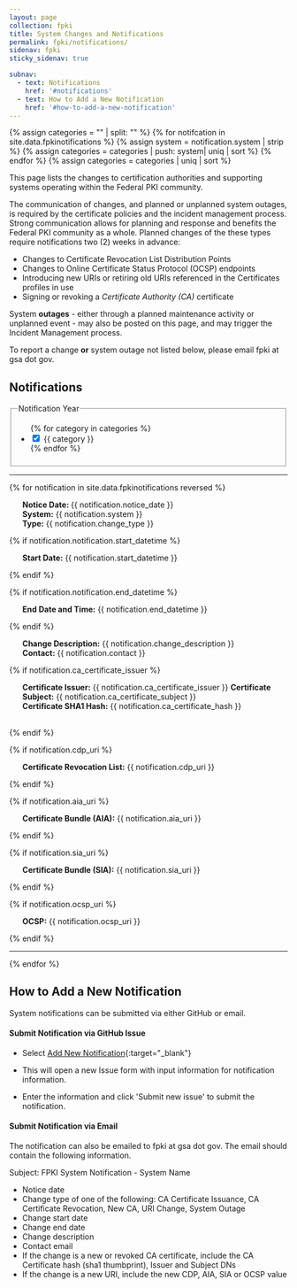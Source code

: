 ```yaml
---
layout: page
collection: fpki
title: System Changes and Notifications
permalink: fpki/notifications/
sidenav: fpki
sticky_sidenav: true

subnav:
  - text: Notifications
    href: '#notifications'
  - text: How to Add a New Notification
    href: '#how-to-add-a-new-notification'
---
```


{% assign categories = "" | split: "" %}
{% for notifcation in site.data.fpkinotifications %}
  {% assign system = notification.system | strip %}
  {% assign categories = categories | push: system| uniq | sort %}
{% endfor %}
{% assign categories = categories | uniq | sort %}

This page lists the changes to certification authorities and supporting systems operating within the Federal PKI community.  

The communication of changes, and planned or unplanned system outages, is required by the certificate policies and the incident management process.  Strong communication allows for planning and response and benefits the Federal PKI community as a whole.  Planned changes of the these types require notifications two (2) weeks in advance:

- Changes to Certificate Revocation List Distribution Points
- Changes to Online Certificate Status Protocol (OCSP) endpoints
- Introducing new URIs or retiring old URIs referenced in the Certificates profiles in use
- Signing or revoking a _Certificate Authority (CA)_ certificate

System **outages** - either through a planned maintenance activity or unplanned event - may also be posted on this page, and may trigger the Incident Management process.    

To report a change **or** system outage not listed below, please email fpki at gsa dot gov.

## Notifications

<div class="usa-width-one-fourth">
  <fieldset class="usa-fieldset-inputs guides-filter">
    <legend>Notification Year</legend>
    <ul class="usa-unstyled-list">
      {% for category in categories %}
      <li>
        <input class="guides-filter-category" id="category-{{ category | slugify }}" type="checkbox" name="categories" value="{{ category }}" checked>
        <label for="category-{{ category | slugify }}">{{ category }}</label>
      </li>
      {% endfor %}
    </ul>
  </fieldset>
</div>

<!-- This block loops through the notifications yml file under the data directory. -->

<div class="usa-width-one-whole">
<hr>
{% for notification in site.data.fpkinotifications reversed %}
  <ul class="usa-unstyled-list">
    <strong>Notice Date: </strong> {{ notification.notice_date }}</br>
    <strong>System:</strong> {{ notification.system }}</br>
    <strong>Type:</strong> {{ notification.change_type }} </br>
  </ul>

{% if notification.notification.start_datetime %}
	<ul class="usa-unstyled-list">
		<strong>Start Date:</strong> {{ notification.start_datetime }}</br>
	</ul>
{% endif %}

{% if notification.notification.end_datetime %}
	<ul class="usa-unstyled-list">
		<strong>End Date and Time:</strong> {{ notification.end_datetime }}</br>
	</ul>
{% endif %}

<ul class="usa-unstyled-list">
    <strong>Change Description:</strong> {{ notification.change_description }}</br>
    <strong>Contact:</strong> {{ notification.contact }}</br>
</ul>  

{% if notification.ca_certificate_issuer %}
	<ul class="usa-unstyled-list">
		<strong>Certificate Issuer:</strong> {{ notification.ca_certificate_issuer }}</rb>
		<strong>Certificate Subject:</strong> {{ notification.ca_certificate_subject }}</br>
		<strong>Certificate SHA1 Hash:</strong> {{ notification.ca_certificate_hash }}</br>  
	</ul>
{% endif %}

{% if notification.cdp_uri %}
	<ul class="usa-unstyled-list">
		<strong>Certificate Revocation List:</strong> {{ notification.cdp_uri }}</br>
	</ul>
{% endif %}

{% if notification.aia_uri %}
	<ul class="usa-unstyled-list">
		<strong>Certificate Bundle (AIA):</strong> {{ notification.aia_uri }}</br>
	</ul>
{% endif %}

{% if notification.sia_uri %}
	<ul class="usa-unstyled-list">
		<strong>Certificate Bundle (SIA):</strong> {{ notification.sia_uri }}</br>
	</ul>
{% endif %}

{% if notification.ocsp_uri %}
	<ul class="usa-unstyled-list">
		<strong>OCSP:</strong> {{ notification.ocsp_uri }}</br>
	</ul>
{% endif %}

<hr>
{% endfor %}

</div>


## How to Add a New Notification
System notifications can be submitted via either GitHub or email.

#### Submit Notification via GitHub Issue 

  - Select [Add New Notification](https://github.com/GSA/ficam-playbooks/issues/new?title=System%20Notification%20for%3A%20%3CYour%20Organization%3E&body=notice_date%3A%20%0Achange_type%3A%20%20CA%20Certificate%20Issuance%2C%20CA%20Certificate%20Revocation%2C%20New%20CA%2C%20URI%20Change%2C%20System%20Outage%20%0Astart_datetime%3A%20%0Aend_datetime%3A%20%0Asystem%3A%20%0Achange_description%3A%20%0Acontact%3A%20%0Aca_certificate_hash%3A%20%0Aca_certificate_issuer%3A%20%0Aca_certificate_subject%3A%20%0Acdp_uri%3A%20%0Aaia_uri%3A%20%0Asia_uri%3A%20%0Aocsp_uri%3A%0A%20%0A&labels[]=System%20Notification){:target="_blank"}

  - This will open a new Issue form with input information for notification information.
  - Enter the information and click 'Submit new issue' to submit the notification.

#### Submit Notification via Email
The notification can also be emailed to fpki at gsa dot gov. The email should contain the following information.

Subject:  FPKI System Notification - System Name 
  
- Notice date  
- Change type of one of the following: CA Certificate Issuance, CA Certificate Revocation, New CA, URI Change, System Outage  
- Change start date   
- Change end date  
- Change description  
- Contact email  
- If the change is a new or revoked CA certificate, include the CA Certificate hash (sha1 thumbprint), Issuer and Subject DNs  
- If the change is a new URI, include the new CDP, AIA, SIA or OCSP value  





